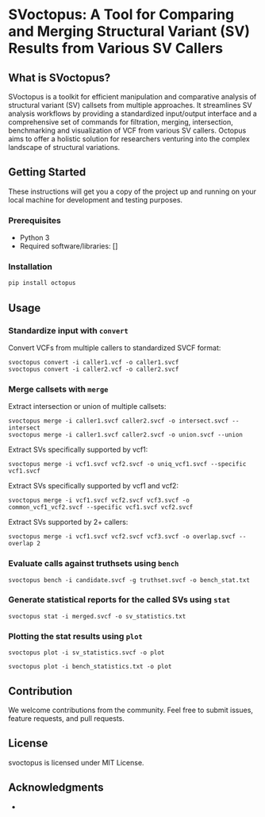 # SVoctopus: A Tool for Comparing and Merging Structural Variant (SV) Results from Various SV Callers

## What is SVoctopus?
SVoctopus is a toolkit for efficient manipulation and comparative analysis of structural variant (SV) callsets from multiple approaches. It streamlines SV analysis workflows by providing a standardized input/output interface and a comprehensive set of commands for filtration, merging, intersection, benchmarking and visualization of VCF from various SV callers. Octopus aims to offer a holistic solution for researchers venturing into the complex landscape of structural variations.

## Getting Started

These instructions will get you a copy of the project up and running on your local machine for development and testing purposes.

### Prerequisites
- Python 3
- Required software/libraries: []

### Installation

```bash
pip install octopus
```

## Usage

### Standardize input with `convert`

Convert VCFs from multiple callers to standardized SVCF format:

```
svoctopus convert -i caller1.vcf -o caller1.svcf 
svoctopus convert -i caller2.vcf -o caller2.svcf
```

### Merge callsets with `merge` 

Extract intersection or union of multiple callsets:

```
svoctopus merge -i caller1.svcf caller2.svcf -o intersect.svcf --intersect
svoctopus merge -i caller1.svcf caller2.svcf -o union.svcf --union
```

Extract SVs specifically supported by vcf1:

```
svoctopus merge -i vcf1.svcf vcf2.svcf -o uniq_vcf1.svcf --specific vcf1.svcf
```

Extract SVs specifically supported by vcf1 and vcf2:

```
svoctopus merge -i vcf1.svcf vcf2.svcf vcf3.svcf -o common_vcf1_vcf2.svcf --specific vcf1.svcf vcf2.svcf
```

Extract SVs supported by 2+ callers:

```
svoctopus merge -i vcf1.svcf vcf2.svcf vcf3.svcf -o overlap.svcf --overlap 2
```

### Evaluate calls against truthsets using `bench`

```
svoctopus bench -i candidate.svcf -g truthset.svcf -o bench_stat.txt
```

### Generate statistical reports for the called SVs using `stat`

```
svoctopus stat -i merged.svcf -o sv_statistics.txt
```

### Plotting the stat results using `plot`

```
svoctopus plot -i sv_statistics.svcf -o plot
```

```
svoctopus plot -i bench_statistics.txt -o plot
```

## Contribution

We welcome contributions from the community. Feel free to submit issues, feature requests, and pull requests.

## License

svoctopus is licensed under MIT License.

## Acknowledgments

- 
